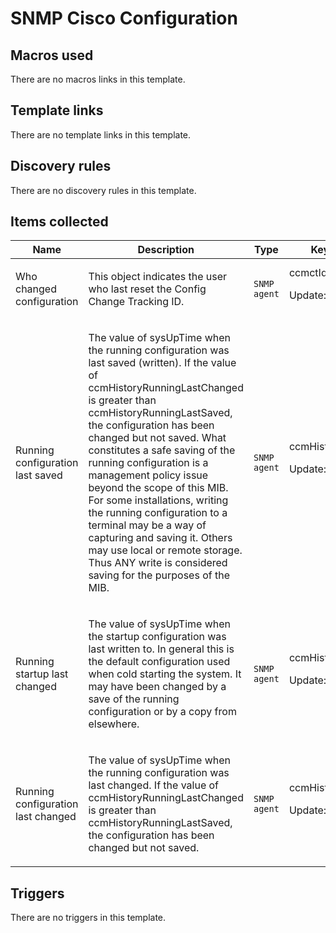 # SNMP Cisco Configuration

## Macros used

There are no macros links in this template.

## Template links

There are no template links in this template.

## Discovery rules

There are no discovery rules in this template.

## Items collected

|Name|Description|Type|Key and additional info|
|----|-----------|----|----|
|Who changed configuration|<p>This object indicates the user who last reset the Config Change Tracking ID.</p>|`SNMP agent`|ccmctIdWhoChanged<p>Update: 3600</p>|
|Running configuration last saved|<p>The value of sysUpTime when the running configuration was last saved (written). If the value of ccmHistoryRunningLastChanged is greater than ccmHistoryRunningLastSaved, the configuration has been changed but not saved. What constitutes a safe saving of the running configuration is a management policy issue beyond the scope of this MIB. For some installations, writing the running configuration to a terminal may be a way of capturing and saving it. Others may use local or remote storage. Thus ANY write is considered saving for the purposes of the MIB.</p>|`SNMP agent`|ccmHistoryRunningLastSaved<p>Update: 3600</p>|
|Running startup last changed|<p>The value of sysUpTime when the startup configuration was last written to. In general this is the default configuration used when cold starting the system. It may have been changed by a save of the running configuration or by a copy from elsewhere.</p>|`SNMP agent`|ccmHistoryStartupLastChanged<p>Update: 3600</p>|
|Running configuration last changed|<p>The value of sysUpTime when the running configuration was last changed. If the value of ccmHistoryRunningLastChanged is greater than ccmHistoryRunningLastSaved, the configuration has been changed but not saved.</p>|`SNMP agent`|ccmHistoryRunningLastChanged<p>Update: 3600</p>|


## Triggers

There are no triggers in this template.

